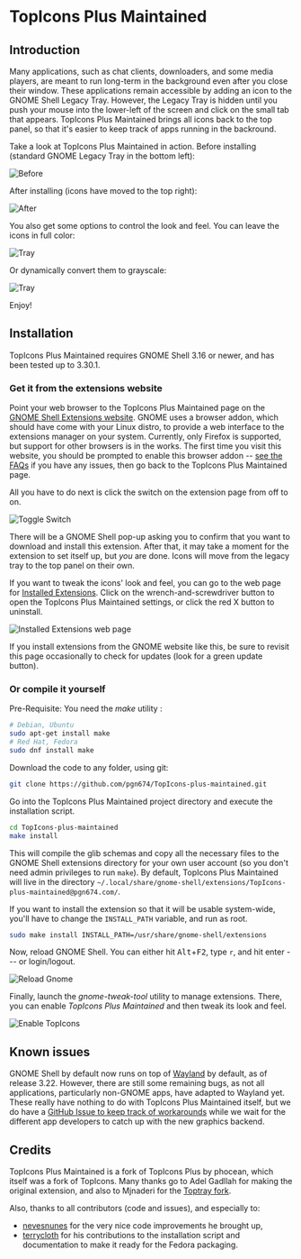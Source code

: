 # TopIcons Plus Maintained

## Introduction

Many applications, such as chat clients, downloaders, and some media players, are meant to run long-term in the background even after you close their window. These applications remain accessible by adding an icon to the GNOME Shell Legacy Tray. However, the Legacy Tray is hidden until you push your mouse into the lower-left of the screen and click on the small tab that appears. TopIcons Plus Maintained brings all icons back to the top panel, so that it's easier to keep track of apps running in the backround.

Take a look at TopIcons Plus Maintained in action. Before installing (standard GNOME Legacy Tray in the bottom left):

![Before](https://raw.githubusercontent.com/pgn674/TopIcons-plus-maintained/master/screenshots/before.png)

After installing (icons have moved to the top right):

![After](https://raw.githubusercontent.com/pgn674/TopIcons-plus-maintained/master/screenshots/after.png)

You also get some options to control the look and feel. You can leave the icons in full color:

![Tray](https://raw.githubusercontent.com/pgn674/TopIcons-plus-maintained/master/screenshots/tray1.png)

Or dynamically convert them to grayscale:

![Tray](https://raw.githubusercontent.com/pgn674/TopIcons-plus-maintained/master/screenshots/tray2.png)

Enjoy!


## Installation

TopIcons Plus Maintained requires GNOME Shell 3.16 or newer, and has been tested up to 3.30.1.

### Get it from the extensions website

Point your web browser to the TopIcons Plus Maintained page on the [GNOME Shell Extensions website](https://extensions.gnome.org/extension/1493/topicons-plus-maintained/). GNOME uses a browser addon, which should have come with your Linux distro, to provide a web interface to the extensions manager on your system. Currently, only Firefox is supported, but support for other browsers is in the works. The first time you visit this website, you should be prompted to enable this browser addon -- [see the FAQs](https://extensions.gnome.org/about/#no-detection) if you have any issues, then go back to the TopIcons Plus Maintained page.

All you have to do next is click the switch on the extension page from off to on.

![Toggle Switch](https://raw.githubusercontent.com/pgn674/TopIcons-plus-maintained/master/screenshots/toggle-switch.png)

There will be a GNOME Shell pop-up asking you to confirm that you want to download and install this extension. After that, it may take a moment for the extension to set itself up, but *you* are done. Icons will move from the legacy tray to the top panel on their own.

If you want to tweak the icons' look and feel, you can go to the web page for [Installed Extensions](https://extensions.gnome.org/local/). Click on the wrench-and-screwdriver button to open the TopIcons Plus Maintained settings, or click the red X button to uninstall.

![Installed Extensions web page](https://raw.githubusercontent.com/pgn674/TopIcons-plus-maintained/master/screenshots/installed-extension-web-page.png)

If you install extensions from the GNOME website like this, be sure to revisit this page occasionally to check for updates (look for a green update button).

### Or compile it yourself

Pre-Requisite: You need the *make* utility :

```bash
# Debian, Ubuntu
sudo apt-get install make
# Red Hat, Fedora
sudo dnf install make
```

Download the code to any folder, using git:

```bash
git clone https://github.com/pgn674/TopIcons-plus-maintained.git
```

Go into the TopIcons Plus Maintained project directory and execute the installation script.

```bash
cd TopIcons-plus-maintained
make install
```

This will compile the glib schemas and copy all the necessary files to the GNOME Shell extensions directory for your own user account (so you don't need admin privileges to run `make`). By default, TopIcons Plus Maintained will live in the directory `~/.local/share/gnome-shell/extensions/TopIcons-plus-maintained@pgn674.com/`.

If you want to install the extension so that it will be usable system-wide, you'll have to change the `INSTALL_PATH` variable, and run as root.

```bash
sudo make install INSTALL_PATH=/usr/share/gnome-shell/extensions
```

Now, reload GNOME Shell. You can either hit <kbd>Alt</kbd>+<kbd>F2</kbd>, type `r`, and hit enter --- or login/logout.

![Reload Gnome](https://raw.githubusercontent.com/pgn674/TopIcons-plus-maintained/master/screenshots/reload.png)

Finally, launch the *gnome-tweak-tool* utility to manage extensions. There, you can enable *TopIcons Plus Maintained* and then tweak its look and feel.

![Enable TopIcons](https://raw.githubusercontent.com/pgn674/TopIcons-plus-maintained/master/screenshots/tweak.png)

## Known issues

GNOME Shell by default now runs on top of [Wayland](https://wayland.freedesktop.org/) by default, as of release 3.22. However, there are still some remaining bugs, as not all applications, particularly non-GNOME apps, have adapted to Wayland yet. These really have nothing to do with TopIcons Plus Maintained itself, but we do have a [GitHub Issue to keep track of workarounds](https://github.com/pgn674/TopIcons-plus-maintained/issues/47) while we wait for the different app developers to catch up with the new graphics backend.

## Credits

TopIcons Plus Maintained is a fork of TopIcons Plus by phocean, which itself was a fork of TopIcons. Many thanks go to Adel Gadllah for making the original extension, and also to Mjnaderi for the [Toptray fork](https://github.com/mjnaderi/TopTray).

Also, thanks to all contributors (code and issues), and especially to:

- [nevesnunes](https://github.com/nevesnunes) for the very nice code improvements he brought up,
- [terrycloth](https://github.com/terrycloth) for his contributions to the installation script and documentation to make it ready for the Fedora packaging.
